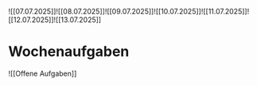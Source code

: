 ![[07.07.2025]]![[08.07.2025]]![[09.07.2025]]![[10.07.2025]]![[11.07.2025]]![[12.07.2025]]![[13.07.2025]]
# Wochenaufgaben

![[Offene Aufgaben]]